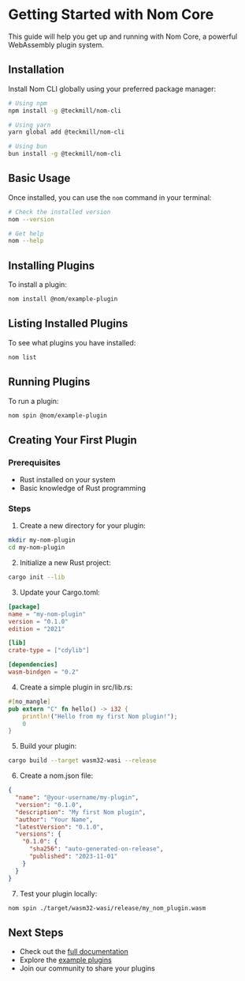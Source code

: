# Getting Started with Nom Core

This guide will help you get up and running with Nom Core, a powerful WebAssembly plugin system.

## Installation

Install Nom CLI globally using your preferred package manager:

```bash
# Using npm
npm install -g @teckmill/nom-cli

# Using yarn
yarn global add @teckmill/nom-cli

# Using bun
bun install -g @teckmill/nom-cli
```

## Basic Usage

Once installed, you can use the `nom` command in your terminal:

```bash
# Check the installed version
nom --version

# Get help
nom --help
```

## Installing Plugins

To install a plugin:

```bash
nom install @nom/example-plugin
```

## Listing Installed Plugins

To see what plugins you have installed:

```bash
nom list
```

## Running Plugins

To run a plugin:

```bash
nom spin @nom/example-plugin
```

## Creating Your First Plugin

### Prerequisites

- Rust installed on your system
- Basic knowledge of Rust programming

### Steps

1. Create a new directory for your plugin:

```bash
mkdir my-nom-plugin
cd my-nom-plugin
```

2. Initialize a new Rust project:

```bash
cargo init --lib
```

3. Update your Cargo.toml:

```toml
[package]
name = "my-nom-plugin"
version = "0.1.0"
edition = "2021"

[lib]
crate-type = ["cdylib"]

[dependencies]
wasm-bindgen = "0.2"
```

4. Create a simple plugin in src/lib.rs:

```rust
#[no_mangle]
pub extern "C" fn hello() -> i32 {
    println!("Hello from my first Nom plugin!");
    0
}
```

5. Build your plugin:

```bash
cargo build --target wasm32-wasi --release
```

6. Create a nom.json file:

```json
{
  "name": "@your-username/my-plugin",
  "version": "0.1.0",
  "description": "My first Nom plugin",
  "author": "Your Name",
  "latestVersion": "0.1.0",
  "versions": {
    "0.1.0": {
      "sha256": "auto-generated-on-release",
      "published": "2023-11-01"
    }
  }
}
```

7. Test your plugin locally:

```bash
nom spin ./target/wasm32-wasi/release/my_nom_plugin.wasm
```

## Next Steps

- Check out the [full documentation](https://nom-cli.github.io/nom-core)
- Explore the [example plugins](https://github.com/nom-cli/nom-core/tree/main/examples)
- Join our community to share your plugins